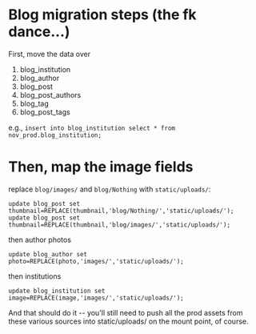 # Blog migration steps (the fk dance...)

First, move the data over

1. blog_institution
1. blog_author
1. blog_post
1. blog_post_authors
1. blog_tag
1. blog_post_tags


e.g., ```insert into blog_institution select * from nov_prod.blog_institution;```

# Then, map the image fields

replace ```blog/images/``` and ```blog/Nothing``` with ```static/uploads/```:


	update blog_post set thumbnail=REPLACE(thumbnail,'blog/Nothing/','static/uploads/');
	update blog_post set thumbnail=REPLACE(thumbnail,'blog/images/','static/uploads/');


then author photos

	update blog_author set photo=REPLACE(photo,'images/','static/uploads/');
	
then institutions

	update blog_institution set image=REPLACE(image,'images/','static/uploads/');

And that should do it -- you'll still need to push all the prod assets from these various sources into static/uploads/ on the mount point, of course.

